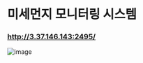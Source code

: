 # 미세먼지 모니터링 시스템
### http://3.37.146.143:2495/
![image](https://github.com/user-attachments/assets/8046f3a8-8eae-4b3e-8229-b7ddf0464e3e)
